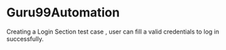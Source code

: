# Guru99Automation
Creating a Login Section test case , user can fill a valid credentials to log in successfully.
